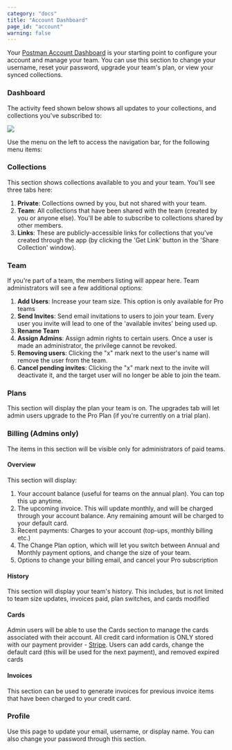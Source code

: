 ```yaml
---
category: "docs"
title: "Account Dashboard"
page_id: "account"
warning: false
---
```


Your [Postman Account Dashboard][0] is your starting point to configure your account and manage your team. You can use this section to change your username, reset your password, upgrade your team's plan, or view your synced collections.

### Dashboard

The activity feed shown below shows all updates to your collections, and collections you've subscribed to: 

[![](https://www.getpostman.com/img/v1/docs/activityFeed.png)
][1]

Use the menu on the left to access the navigation bar, for the following menu items:

### Collections

This section shows collections available to you and your team. You'll see three tabs here: 

1. **Private**: Collections owned by you, but not shared with your team. 
2. **Team**: All collections that have been shared with the team (created by you or anyone else). You'll be able to subscribe to collections shared by other members.
3. **Links**: These are publicly-accessible links for collections that you've created through the app (by clicking the 'Get Link' button in the 'Share Collection' window). 

### Team

If you're part of a team, the members listing will appear here. Team administrators will see a few additional options: 

1. **Add Users**: Increase your team size. This option is only available for Pro teams
2. **Send Invites**: Send email invitations to users to join your team. Every user you invite will lead to one of the 'available invites' being used up.
3. **Rename Team**
4. **Assign Admins**: Assign admin rights to certain users. Once a user is made an administrator, the privilege cannot be revoked.
5. **Removing users**: Clicking the "x" mark next to the user's name will remove the user from the team.
6. **Cancel pending invites**: Clicking the "x" mark next to the invite will deactivate it, and the target user will no longer be able to join the team.

### Plans

This section will display the plan your team is on. The upgrades tab will let admin users upgrade to the Pro Plan (if you're currently on a trial plan). 

### Billing (Admins only)

The items in this section will be visible only for administrators of paid teams.

#### Overview

This section will display:

1. Your account balance (useful for teams on the annual plan). You can top this up anytime.
2. The upcoming invoice. This will update monthly, and will be charged through your account balance. Any remaining amount will be charged to your default card.
3. Recent payments: Charges to your account (top-ups, monthly billing etc.)
4. The Change Plan option, which will let you switch between Annual and Monthly payment options, and change the size of your team.
5. Options to change your billing email, and cancel your Pro subscription

#### History

This section will display your team's history. This includes, but is not limited to team size updates, invoices paid, plan switches, and cards modified

#### Cards

Admin users will be able to use the Cards section to manage the cards associated with their account. All credit card information is ONLY stored with our payment provider - [Stripe][2]. Users can add cards, change the default card (this will be used for the next payment), and removed expired cards

#### Invoices

This section can be used to generate invoices for previous invoice items that have been charged to your credit card.

<div id="account-profile"></div>

### Profile

Use this page to update your email, username, or display name.
You can also change your password through this section.

[0]: https://app.getpostman.com/dashboard
[1]: https://www.getpostman.com/img/v1/docs/activityFeed.png
[2]: https://www.stripe.com/
